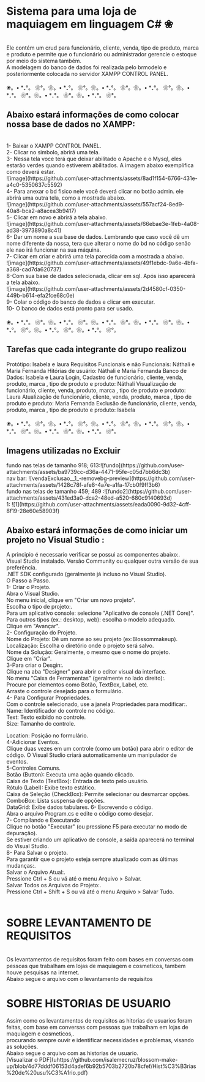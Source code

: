 <h1>Sistema para uma loja de maquiagem em linguagem C# ❀</h1>
<br>
Ele contém um crud para funcionário, cliente, venda, tipo de produto, marca e produto e permite que o funcionário ou administrador gerencie o estoque por meio do sistema também.<br>
A modelagem do banco de dados foi realizada pelo brmodelo e posteriormente colocada no servidor XAMPP CONTROL PANEL.
<br>
<br>
❀。• *₊°。 ❀°。❀。• *₊°。 ❀°。❀。• *₊°。 ❀°。❀。• *₊°。 ❀°。❀。• *₊°。 ❀°。❀。• *₊°。 ❀°。❀。• *₊°。 ❀°。
<br>

<h2>Abaixo estará informações de como colocar nossa base de dados no XAMPP:</h2>
<br>
1- Baixar o  XAMPP CONTROL PANEL.<br>
2- Clicar no simbolo, abrirá uma tela.<br>
3- Nessa tela voce terá que deixar abilitado o Apache e o Mysql, eles estarão verdes quando estiverem abilitados. A imagem abaixo exemplifica como deverá estar.<br>
![image](https://github.com/user-attachments/assets/8ad1f154-6766-431e-a4c0-5350637c5592)<br>
4- Para anexar o bd fisico nele você deverá clicar no botão admin. ele abrirá uma outra tela, como a mostrada abaixo.<br>
![image](https://github.com/user-attachments/assets/557acf24-8ed9-40a8-bca2-a8acea3b9417)<br>
5- Clicar em novo e abrirá a tela abaixo.<br>
![image](https://github.com/user-attachments/assets/66ebae3e-1feb-4a08-ad38-3973890a8c41)<br>
6- Dar um nome a sua base de dados. Lembrando que caso você dê um nome diferente da nossa, tera que alterar o nome do bd no código senão ele nao irá funcionar na sua máquina.<br>
7- Clicar em criar e abrirá uma tela parecida com a mostrada a abaixo.<br>
![image](https://github.com/user-attachments/assets/49f1ebdc-9a6e-4bfa-a368-cad7da620737)<br>
8-Com sua base de dados selecionada, clicar em sql. Após isso aparecerá a tela abaixo.<br>
![image](https://github.com/user-attachments/assets/2d4580cf-0350-449b-b614-efa2fce68c0e)<br>
9- Colar o código do banco de dados e clicar em executar.<br>
10- O banco de dados está pronto para ser usado.<br>
<br>
❀。• *₊°。 ❀°。❀。• *₊°。 ❀°。❀。• *₊°。 ❀°。❀。• *₊°。 ❀°。❀。• *₊°。 ❀°。❀。• *₊°。 ❀°。❀。• *₊°。 ❀°。
<br>
<h2>Tarefas que cada integrante do grupo realizou</h2>
Protótipo: Isabela e laura
Requisitos Funcionais e não Funcionais: Náthali e Maria Fernanda
Hitórias de usuário: Náthali e Maria Fernanda
Banco de Dados: Isabela e Laura
Login, Cadastro de funcionário, cliente, venda, produto, marca , tipo de produto e produto: Náthali
Visualização de funcionário, cliente, venda, produto, marca , tipo de produto e produto: Laura
Atualização de funcionário, cliente, venda, produto, marca , tipo de produto e produto: Maria Fernanda
Exclusão de funcionário, cliente, venda, produto, marca , tipo de produto e produto: Isabela
<br>
<br>
❀。• *₊°。 ❀°。❀。• *₊°。 ❀°。❀。• *₊°。 ❀°。❀。• *₊°。 ❀°。❀。• *₊°。 ❀°。❀。• *₊°。 ❀°。❀。• *₊°。 ❀°。
<br>
<h2>Imagens utilizadas no Excluir</h2></h2>
fundo nas telas de tamanho 918; 613:![fundo](https://github.com/user-attachments/assets/ba9739cc-d36a-4471-95fe-c05d7bb6dc3b) <br>
nav bar: ![vendaExclusao__1_-removebg-preview](https://github.com/user-attachments/assets/1428c78f-afe8-4a7e-a1fa-17cb0f9ff3b6)<br>
fundo nas telas de tamanho 459; 489 :![fundo2](https://github.com/user-attachments/assets/431ed3a0-dca2-48ed-a520-680c9140693d)<br>
1: ![1](https://github.com/user-attachments/assets/eada0090-9d32-4cff-8f19-28e60e58903f)

<h2>Abaixo estará informações de como iniciar um projeto no Visual Studio :</h2>
A principio é necessario verificar se possui as componentes abaixo:.<br>
 Visual Studio instalado. Versão Community ou qualquer outra versão de sua preferência.<br>
.NET SDK configurado (geralmente já incluso no Visual Studio).<br>
 O Passo a Passo.<br>
1- Criar o Projeto.<br>
Abra o Visual Studio.<br>
No menu inicial, clique em "Criar um novo projeto".<br>
Escolha o tipo de projeto:.<br>
Para um aplicativo console: selecione "Aplicativo de console (.NET Core)".<br>
Para outros tipos (ex.: desktop, web): escolha o modelo adequado.<br>
Clique em "Avançar".<br>
2- Configuração  do Projeto.<br>
Nome do Projeto: Dê um nome ao seu projeto (ex:Blossommakeup).<br>
Localização: Escolha o diretório onde o projeto será salvo.<br>
Nome da Solução: Geralmente, o mesmo que o nome do projeto.<br>
Clique em "Criar".<br>
3-Para criar o Desgin:.<br>
Clique na aba "Designer" para abrir o editor visual da interface.<br>
No menu "Caixa de Ferramentas" (geralmente no lado direito):.<br>
Procure por elementos como Botão, TextBox, Label, etc.<br>
Arraste o controle desejado para o formulário.<br>
4- Para Configurar Propriedades.<br>
Com o controle selecionado, use a janela Propriedades para modificar:.<br>
Name: Identificador do controle no código.<br>
Text: Texto exibido no controle.<br>
Size: Tamanho do controle.<br>

Location: Posição no formulário.<br>
4-Adicionar Eventos.<br>
Clique duas vezes em um controle (como um botão) para abrir o editor de código.
O Visual Studio criará automaticamente um manipulador de eventos.<br>
5-Controles Comuns.<br>
Botão (Button): Executa uma ação quando clicado.<br>
Caixa de Texto (TextBox): Entrada de texto pelo usuário.<br>
Rótulo (Label): Exibe texto estático.<br>
Caixa de Seleção (CheckBox): Permite selecionar ou desmarcar opções.<br>
ComboBox: Lista suspensa de opções.<br>
DataGrid: Exibe dados tabulares.
6- Escrevendo o código.<br>
Abra o arquivo Program.cs e edite o código como desejar.<br>
7- Compilando e Executando<br>
Clique no botão "Executar" (ou pressione F5 para executar no modo de depuração).<br>
Se estiver criando um aplicativo de console, a saída aparecerá no terminal do Visual Studio.<br>
8- Para Salvar o projeto.<br>
Para garantir que o projeto esteja sempre atualizado com as últimas mudanças:.<br>
Salvar o Arquivo Atual:.<br>
Pressione Ctrl + S ou vá até o menu Arquivo > Salvar.<br>
Salvar Todos os Arquivos do Projeto:.<br>
Pressione Ctrl + Shift + S ou vá até o menu Arquivo > Salvar Tudo.<br>
<br>
<h1> SOBRE LEVANTAMENTO DE REQUISITOS</h1>
<br>
Os levantamentos de requisitos foram feito com bases em conversas com pessoas que trabalham em lojas de maquiagem e cosmeticos, tambem houve pesquisas na internet.<br>
Abaixo segue o arquivo com o levantamento de requisitos 
<br>
<h1> SOBRE HISTORIAS DE USUARIO</h1>
Assim como os levantamentos de requisitos as hitorias de usuarios foram feitas, com base em conversas com pessoas que trabalham em lojas de maquiagem e cosmeticos,.<br>
procurando sempre ouvir e identificar necessidades e problemas, visando as soluções.<br>
Abaixo segue o arquivo com as historias de usuario.<br>
[Visualizar o PDF](uhttps://github.com/isalemecruz/blossom-make-up/blob/4d77dddf06153d4adef6b92b5703b2720b78cfef/Hist%C3%B3rias%20de%20usu%C3%A1rio.pdf)

<br>










